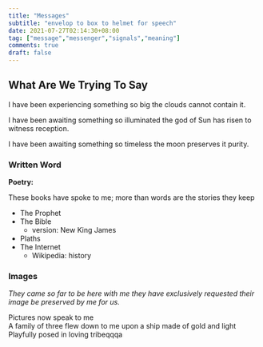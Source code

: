 ```yaml
---
title: "Messages"
subtitle: "envelop to box to helmet for speech"
date: 2021-07-27T02:14:30+08:00
tag: ["message","messenger","signals","meaning"]
comments: true
draft: false
---
```


## What Are We Trying To Say  


I have been experiencing something so big the clouds cannot contain it.  

I have been awaiting something so illuminated the god of Sun has risen to witness reception.  

I have been awaiting something so timeless the moon preserves it purity.  


### Written Word  

**Poetry:**  

These books have spoke to me; more than words are the stories they keep  

- The Prophet  
- The Bible
    - version: New King James  
- Plaths  
- The Internet  
    - Wikipedia: history  

### Images  

*They came so far to be here with me they have exclusively requested their image be preserved by me for us.*  

Pictures now speak to me  
A family of three flew down to me upon a ship made of gold and light  
Playfully posed in loving tribeqqqa